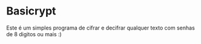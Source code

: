 # Basicrypt

Este é um simples programa de cifrar e decifrar qualquer texto com senhas de 8 digitos ou mais :)

